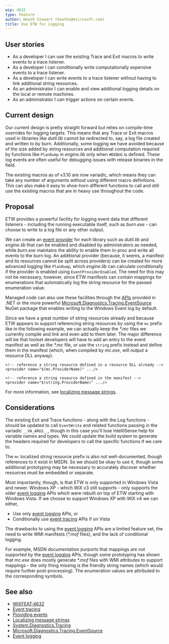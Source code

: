 ```yaml
---
wip: 4632
type: Feature
author: Heath Stewart (heaths@microsoft.com)
title: Use ETW for Logging
---
```


## User stories

* As a developer I can use the existing Trace and Exit macros to write events to a trace listener.
* As a developer I can conditionally write computationally expensive events to a trace listener.
* As a developer I can write events to a trace listener without having to link additional string resources.
* As an administrator I can enable and view additional logging details on the local or remote machines.
* As an administrator I can trigger actions on certain events.

## Current design

Our current design is pretty straight forward but relies on compile-time overrides for logging targets. This means that any Trace or Exit macros used in libraries like _dutil.lib_ cannot be redirected to, say, a log file created and written to by burn. Additionally, some logging we have avoided because of the size added by string resources and additional computation required by functions like `PlanDump` in _engine.lib_ only when `#DEBUG` is defined. These log events are often useful for debugging issues with release binaries in the field.

The existing macros as of v3.10 are now variadic, which means they can take any number of arguments without using different macro definitions. This can also make it easy to shoe-horn different functions to call and still use the existing macros that are in heavy use throughout the code.

## Proposal

ETW provides a powerful facility for logging event data that different listeners - including the running executable itself, such as _burn.exe_ - can choose to write to a log file or any other output.

We can create an [event provider][providing events] for each library such as _dutil.lib_ and _engine.lib_ that can be enabled and disabled by administrators as needed, while _burn.exe_ maintains the ability to enable them in-proc and write all events to the burn log. An additional provider (because, it seems, a manifest and its resources cannot be split across providers) can be created for more advanced logging like `PlanDump`, which _engine.lib_ can calculate conditionally if the provider is enabled using `EventProviderEnabled`. The need for this may not be necessary, however, since ETW manifests can contain mappings for enumerations that automatically log the string resource for the passed enumeration value.

Managed code can also use these facilities through the [APIs][System.Diagnostics.Tracing] provided in .NET or the more powerful [Microsoft.Diagnostics.Tracing.EventSource][] NuGet package that enables writing to the Windows Event log by default.

Since we have a great number of string resources already and because ETW appears to support referencing string resources by using the `mc` prefix like in the following example, we can actually keep the _\*.mc_ files we currently compile and link and even add to them later. The major difference will be that toolset developers will have to add an entry to the event manifest as well as the _\*.mc_ file, or use the `string` prefix instead and define them in the manifest (which, when compiled by _mc.exe_, will output a resource DLL anyway).

    <!-- reference a string resource defined in a resource DLL already -->
    <provider name="$(mc.ProviderName)" .../>

    <!-- reference a string resource defined in the manifest -->
    <provider name="$(string.ProviderName)" .../>

For more information, see [localizing message strings][].

## Considerations

The existing Exit and Trace functions - along with the Log functions - should be updated to call `EventWrite` and related functions passing in the variadic `__VA_ARGS__`, though in this case you'll lose IntelliSense help for variable names and types. We could update the build system to generate the headers required for developers to call the specific functions if we care to.

The `mc` localized string resource prefix is also not well-documented, though references to it exist in MSDN. So we should be okay to use it, though some additional prototyping may be necessary to accurately discover whether resources must be embedded or separate.

Most importantly, though, is that ETW is only supported in Windows Vista and newer. Windows XP - which WiX v3 still supports - only supports the older [event logging][] APIs which were rebuilt on top of ETW starting with Windows Vista. If we choose to support Windows XP with WiX v4 we can either,

* Use only [event logging][] APIs, or
* Conditionally use [event tracing][] APIs if on Vista

The drawbacks to using the [event logging][] APIs are a limited feature set, the need to write WMI manifests (_\*.mof_ files), and the lack of conditional logging.

For example, MSDN documentation purports that mappings are not supported by the [event logging][] APIs, though some prototyping has shown that _mc.exe_ does mostly generate _\*.mof_ files with WMI attributes to support mappings - the only thing missing is the friendly string names (which would require further post-processing). The enumeration values are attributed to the corresponding symbols.

## See also

* [WIXFEAT:4632][]
* [Event tracing][]
* [Providing events][]
* [Localizing message strings][]
* [System.Diagnostics.Tracing][]
* [Microsoft.Diagnostics.Tracing.EventSource][]
* [Event logging][]

[WIXFEAT:4632]: http://wixtoolset.org/issues/4632/
[Event tracing]: http://msdn.microsoft.com/en-us/library/windows/desktop/bb968803(v=vs.85).aspx
[Providing events]: http://msdn.microsoft.com/en-us/library/windows/desktop/aa364098(v=vs.85).aspx
[Localizing message strings]: http://msdn.microsoft.com/en-us/library/windows/desktop/dd996927(v=vs.85).aspx
[System.Diagnostics.Tracing]: http://msdn.microsoft.com/en-us/library/system.diagnostics.tracing(v=vs.110).aspx
[Microsoft.Diagnostics.Tracing.EventSource]: https://www.nuget.org/packages/Microsoft.Diagnostics.Tracing.EventSource
[Event logging]: http://msdn.microsoft.com/en-us/library/windows/desktop/aa363652(v=vs.85).aspx
